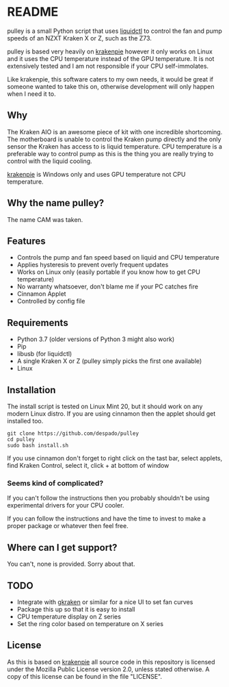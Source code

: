 # README

pulley is a small Python script that uses
[liquidctl](https://github.com/jonasmalacofilho/liquidctl/) to control the fan
and pump speeds of an NZXT Kraken X or Z, such as the Z73.

pulley is based very heavily on
[krakenpie](https://gitlab.com/yorickpeterse/krakenpie) however it only works
on Linux and it uses the CPU temperature instead of the GPU temperature. It
is not extensively tested and I am not responsible if your CPU self-immolates.

Like krakenpie, this software caters to my own needs, it would be great if
someone wanted to take this on, otherwise development will only happen when I
need it to.

## Why

The Kraken AIO is an awesome piece of kit with one incredible shortcoming. The
motherboard is unable to control the Kraken pump directly and the only sensor
the Kraken has access to is liquid temperature. CPU temperature is a preferable
way to control pump as this is the thing you are really trying to control with
the liquid cooling.

[krakenpie](https://gitlab.com/yorickpeterse/krakenpie) is Windows only and
uses GPU temperature not CPU temperature.

## Why the name pulley?

The name CAM was taken.

## Features

* Controls the pump and fan speed based on liquid and CPU temperature
* Applies hysteresis to prevent overly frequent updates
* Works on Linux only (easily portable if you know how to get CPU temperature)
* No warranty whatsoever, don't blame me if your PC catches fire
* Cinnamon Applet
* Controlled by config file

## Requirements

* Python 3.7 (older versions of Python 3 might also work)
* Pip
* libusb (for liquidctl)
* A single Kraken X or Z (pulley simply picks the first one available)
* Linux

## Installation

The install script is tested on Linux Mint 20, but it should work on any modern
Linux distro. If you are using cinnamon then the applet should get installed too.

    git clone https://github.com/despado/pulley
    cd pulley
    sudo bash install.sh

If you use cinnamon don't forget to right click on the tast bar, select applets,
find Kraken Control, select it, click + at bottom of window

### Seems kind of complicated?

If you can't follow the instructions then you probably shouldn't be using
experimental drivers for your CPU cooler.

If you can follow the instructions and have the time to invest 
to make a proper package or whatever then feel free. 

## Where can I get support?

You can't, none is provided. Sorry about that.

## TODO

* Integrate with [gkraken](https://gitlab.com/leinardi/gkraken) or similar for
  a nice UI to set fan curves
* Package this up so that it is easy to install
* CPU temperature display on Z series
* Set the ring color based on temperature on X series

## License

As this is based on [krakenpie](https://gitlab.com/yorickpeterse/krakenpie) all
source code in this repository is licensed under the Mozilla Public License
version 2.0, unless stated otherwise. A copy of this license can be found in the
file "LICENSE".
